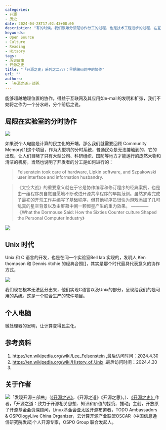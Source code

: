 ```yaml
---
categories:
- 开源
- 历史
date: 2024-04-28T17:02:43+08:00
description: "有的时候，我们很难分清楚协作分工的过程，也是技术工程进步的过程，在互联网出现之前的软件编码协作，是存在着物理限制的，大型机系统、介质交换、运行的费用等等都是实质上的限制。我们不能用历史后来者的思考模式来对那么所处年代的协作进行批判，而是要学习即使在那样的环境下，我们的计算机先驱们仍然在竭尽全力的去进行协作。"
keywords:
- Open Source
- Culture
- Reading
- Hitsory
tags:
- 历史故事
- 开源之史
title: "「开源之史」系列之二/八：早期编码的中的协作"
url: ""
authors:
- 「开源之道」·适兕
---
```


能够超越地理位置的协作，得益于互联网及其应用如e-mail的发明和扩张，我们不妨将之作为一个分水岭，分个前后之说。

## 局限在实验室的分时协作

![](https://upload.wikimedia.org/wikipedia/commons/d/d6/Community_Memory_terminal_at_Leopold%27s_Records.jpg)

如果说个人电脑是计算的民主化的开端，那么我们就需要回顾 Community Memory[1]这个项目，作为大型机的分时系统，普通民众是无法接触到的，它的出现，让人们目睹了只有大型公司、科研组织、国防等地方才能运行的庞然大物和清洁的机房，当然也说明了开发者的分工是如何进行的：

> Felsenstein took care of hardware, Lipkin software, and Szpakowski user interface and information husbandry.



> 《太空大战》的重要意义就在于它是协作编写和修订程序的经典案例，也是由一组程序员自觉自愿地不断改进开源共享程序的早期范例。虽然罗素完成了最初的开荒工作并编写了基础程序，但其他程序员很快为游戏添加了几可乱真的星空背景以及由屏幕中间一颗恒星产生的重力效果。
>     ———— 《What the Dormouse Said: How the Sixties Counter culture Shaped the Personal Computer Industry》

![](https://en.wikipedia.org/wiki/File:Spacewar_screenshot.jpg)


## Unix 时代

Unix 和 C 语言的开发，也是在同一个实验室Bell lab 实现的，发明人 Ken thompson 和 Dennis ritchie 的经典合照[]，其实是那个时代最具代表意义的协作方式，

![](https://media.cnn.com/api/v1/images/stellar/prod/111014015647-dennis-ritchie-ken-thompson-bell-labs.jpg?q=x_23,y_269,h_1200,w_2133,c_crop/h_653,w_1160/f_webp)

我们现在根本无法区分出来，他们实现C语言以及Unix的部分，呈现给我们的是可用的系统。这是一个联合生产的软件项目。

## 个人电脑

微处理器的发明，让计算变得民主化。

## 参考资料

1. https://en.wikipedia.org/wiki/Lee_Felsenstein ,最后访问时间：2024.4.30
2. https://en.wikipedia.org/wiki/History_of_Unix ,最后访问时间：2024.4.30
3. 

## 关于作者

![](/public/kuosi-face-of-os.png)「发现开源三部曲」（[《开源之迷》](posts/book-of-open-source/the-fascinating-of-open-source/)，《开源之道》《开源之思》。）、[《开源之史》](posts/history-of-open-source/summary/)作者，「开源之道：致力于开源相关思想、知识和价值的探究、推动」主创，开放原子开源基金会资深顾问，Linux基金会亚太区开源布道者，TODO Ambassadors & OSPOlogyLive China Organizer，云计算开源产业联盟OSCAR（中国信息通信研究院发起)个人开源专家，OSPO Group 联合发起人。